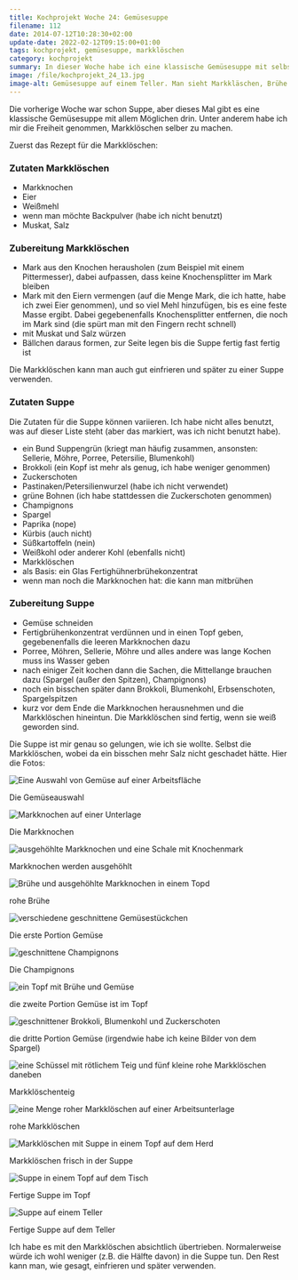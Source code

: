 ```yaml
---
title: Kochprojekt Woche 24: Gemüsesuppe
filename: 112
date: 2014-07-12T10:28:30+02:00
update-date: 2022-02-12T09:15:00+01:00
tags: kochprojekt, gemüsesuppe, markklöschen
category: kochprojekt
summary: In dieser Woche habe ich eine klassische Gemüsesuppe mit selbstgemachten Markklöschen gemacht.
image: /file/kochprojekt_24_13.jpg
image-alt: Gemüsesuppe auf einem Teller. Man sieht Markkläschen, Brühe und verschiedene Gemüsesorten
---
```


Die vorherige Woche war schon Suppe, aber dieses Mal gibt es eine klassische Gemüsesuppe mit allem Möglichen drin. Unter anderem habe ich mir die Freiheit genommen, Markklöschen selber zu machen.

Zuerst das Rezept für die Markklöschen:

### Zutaten Markklöschen

- Markknochen
- Eier
- Weißmehl
- wenn man möchte Backpulver (habe ich nicht benutzt)
- Muskat, Salz


### Zubereitung Markklöschen

- Mark aus den Knochen herausholen (zum Beispiel mit einem Pittermesser), dabei aufpassen, dass keine Knochensplitter im Mark bleiben
- Mark mit den Eiern vermengen (auf die Menge Mark, die ich hatte, habe ich zwei Eier genommen), und so viel Mehl hinzufügen, bis es eine feste Masse ergibt. Dabei gegebenenfalls Knochensplitter entfernen, die noch im Mark sind (die spürt man mit den Fingern recht schnell)
- mit Muskat und Salz würzen
- Bällchen daraus formen, zur Seite legen bis die Suppe fertig fast fertig ist

Die Markklöschen kann man auch gut einfrieren und später zu einer Suppe verwenden.

### Zutaten Suppe

Die Zutaten für die Suppe können variieren. Ich habe nicht alles benutzt, was auf dieser Liste steht (aber das markiert, was ich nicht benutzt habe).

- ein Bund Suppengrün (kriegt man häufig zusammen, ansonsten: Sellerie, Möhre, Porree, Petersilie, Blumenkohl)
- Brokkoli (ein Kopf ist mehr als genug, ich habe weniger genommen)
- Zuckerschoten
- Pastinaken/Petersilienwurzel (habe ich nicht verwendet)
- grüne Bohnen (ich habe stattdessen die Zuckerschoten genommen)
- Champignons
- Spargel
- Paprika (nope)
- Kürbis (auch nicht)
- Süßkartoffeln (nein)
- Weißkohl oder anderer Kohl (ebenfalls nicht)
- Markklöschen
- als Basis: ein Glas Fertighühnerbrühekonzentrat
- wenn man noch die Markknochen hat: die kann man mitbrühen

### Zubereitung Suppe

- Gemüse schneiden
- Fertigbrühenkonzentrat verdünnen und in einen Topf geben, gegebenenfalls die leeren Markknochen dazu
- Porree, Möhren, Sellerie, Möhre und alles andere was lange Kochen muss ins Wasser geben
- nach einiger Zeit kochen dann die Sachen, die Mittellange brauchen dazu (Spargel (außer den Spitzen), Champignons)
- noch ein bisschen später dann Brokkoli, Blumenkohl, Erbsenschoten, Spargelspitzen
- kurz vor dem Ende die Markknochen herausnehmen und die Markklöschen hineintun. Die Markklöschen sind fertig, wenn sie weiß geworden sind.

Die Suppe ist mir genau so gelungen, wie ich sie wollte. Selbst die Markklöschen, wobei da ein bisschen mehr Salz nicht geschadet hätte. Hier die Fotos:

![Eine Auswahl von Gemüse auf einer Arbeitsfläche](/file/kochprojekt_24_01.jpg)

Die Gemüseauswahl

![Markknochen auf einer Unterlage](/file/kochprojekt_24_02.jpg)

Die Markknochen

![ausgehöhlte Markknochen und eine Schale mit Knochenmark](/file/kochprojekt_24_03.jpg)

Markknochen werden ausgehöhlt

![Brühe und ausgehöhlte Markknochen in einem Topd](/file/kochprojekt_24_04.jpg)

rohe Brühe

![verschiedene geschnittene Gemüsestückchen](/file/kochprojekt_24_05.jpg)

Die erste Portion Gemüse

![geschnittene Champignons](/file/kochprojekt_24_06.jpg)

Die Champignons

![ein Topf mit Brühe und Gemüse](/file/kochprojekt_24_07.jpg)

die zweite Portion Gemüse ist im Topf

![geschnittener Brokkoli, Blumenkohl und Zuckerschoten](/file/kochprojekt_24_08.jpg)

die dritte Portion Gemüse (irgendwie habe ich keine Bilder von dem Spargel)

![eine Schüssel mit rötlichem Teig und fünf kleine rohe Markklöschen daneben](/file/kochprojekt_24_09.jpg)

Markklöschenteig

![eine Menge roher Markklöschen auf einer Arbeitsunterlage](/file/kochprojekt_24_10.jpg)

rohe Markklöschen

![Markklöschen mit Suppe in einem Topf auf dem Herd](/file/kochprojekt_24_11.jpg)

Markklöschen frisch in der Suppe

![Suppe in einem Topf auf dem Tisch](/file/kochprojekt_24_12.jpg)

Fertige Suppe im Topf

![Suppe auf einem Teller](/file/kochprojekt_24_13.jpg)

Fertige Suppe auf dem Teller

Ich habe es mit den Markklöschen absichtlich übertrieben. Normalerweise würde ich wohl weniger (z.B. die Hälfte davon) in die Suppe tun. Den Rest kann man, wie gesagt, einfrieren und später verwenden.
